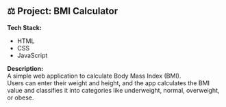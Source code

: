 ## ⚖️ Project: BMI Calculator

**Tech Stack:**  
- HTML
- CSS
- JavaScript

**Description:**  
A simple web application to calculate Body Mass Index (BMI).  
Users can enter their weight and height, and the app calculates the BMI value and classifies it into categories like underweight, normal, overweight, or obese.
